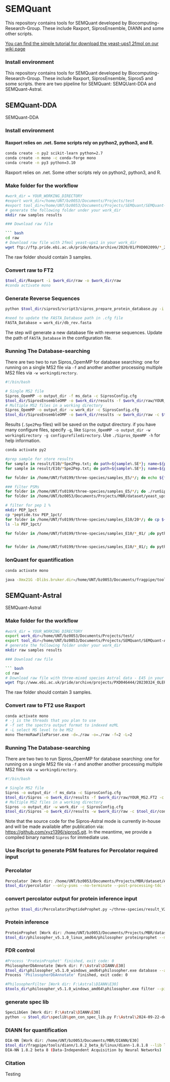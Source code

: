 # SEMQuant

This repository contains tools for SEMQuant developed by Biocomputing-Research-Group. These include Raxport, SiprosEnsemble, DIANN and some other scripts.

[You can find the simple tutorial for download the yeast-ups1 2fmol on our wiki page](https://github.com/xyz1396/SiprosToolKits-Sipros4/wiki/13C-labeled-E.-coli-SIP-proteomic-search-tutorial)

### Install environment

This repository contains tools for SEMQuant developed by Biocomputing-Research-Group. These include Raxport, SiprosEnsemble, Sipros5 and some scripts. there are two pipeline for SEMQuant: SEMQUant-DDA and SEMQuant-Astral.

## SEMQuant-DDA
SEMQuant-DDA 

### Install environment

#### Raxport relies on .net. Some scripts rely on python2, python3, and R.

``` bash
conda create -n py2 scikit-learn python=2.7
conda create -n mono -c conda-forge mono
conda create -n py3 python=3.10
```
Raxport relies on .net. Some other scripts rely on python2, python3, and R.

### Make folder for the workflow

```bash
#work_dir = YOUR_WORKING_DIRECTORY
#export work_dir=/home/UNT/bz0053/Documents/Projects/test
#export tool_dir=/home/UNT/bz0053/Documents/Projects/SEMQuant/SEMQuant-DDA
# generate the following folder under your work_dir 
mkdir raw samples results 

### Download raw file

``` bash
cd raw 
# Download raw file with 2fmol yeast-ups1 in your work_dir
wget ftp://ftp.pride.ebi.ac.uk/pride/data/archive/2020/01/PXD002099/*_2fmol*.raw
```
The raw folder should contain 3 samples.

### Convert raw to FT2

```bash
$tool_dir/Raxport -i $work_dir/raw -o $work_dir/raw
#conda activate mono
```
### Generate Reverse Sequences

``` bash
python $tool_dir/sipros5/script3/sipros_prepare_protein_database.py -i work_dir/YOUR_DB.fasta -o db_rev.fasta -c tool_dir/configs/SiprosConfig_yeast.cfg

#need to update the FASTA_Database path in .cfg file 
FASTA_Database = work_dir/db_rev.fasta
```
The step will generate a new database file with reverse sequences. Update the path of `FASTA_Database` in the configuration file.

### Running The Database-searching

There are two two to run Sipros_OpemMP for database searching: one for running on a single MS2 file via `-f` and another another processing multiple MS2 files via `-w workingdirectory`.


```bash
#!/bin/bash

# Single MS2 file
Sipros_OpemMP -o output_dir -f ms_data -c SiprosConfig.cfg
$tool_dir/SiprosEnsembleOMP -o $work_dir/results -f $work_dir/raw/YOUR_MS2.FT2 -c $tool_dir/configs/SiprosConfig.cfg
# Multiple MS2 files in a working directory
Sipros_OpemMP -o output_dir -w work_dir -c SiprosConfig.cfg
$tool_dir/SiprosEnsembleOMP -o $work_dir/results -w $work_dir/raw -c $tool_dir/configs/SiprosConfig.cfg
```

Results (`.Spe2Pep` files) will be saved on the output directory. if you have many configure files, specify `-g`, like `Sipros_OpemMP -o output_dir -w workingdirectory -g configurefiledirectory`. Use `./Sipros_OpemMP -h` for help information. 

```bash
conda activate py2

#prep sample for store results
for sample in result/E10/*Spe2Pep.txt; do path=${sample%.SE*}; name=${path#result/E10}; mkdir samples_E10/${name}; done
for sample in result/E10/*Spe2Pep.txt; do path=${sample%.SE*}; name=${path#result/E10/}; cp ${sample} samples_E5/${name}/${sample#result/E5/}; done

for folder in /home/UNT/fs0199/three-species/samples_E5/*/; do echo ${folder}; done

### filter PSMs
for folder in /home/UNT/fs0199/three-species/samples_E5/*/; do ./runSiprosFiltering.sh  -in ${folder} -c ../configs/SiprosConfig_yeast.cfg -o ${folder}; mv ${folder}/*.p*.txt ${folder}/peptide/;mv ${folder}/*.tab ${folder}/peptide/; done
for folder in /home/UNT/bz0053/Documents/Projects/MBR/dataset/yeast_ups/samples_2fmol/*/; do ./runSiprosFiltering.sh  -in ${folder} -c ../configs/SiprosConfig_yeast.cfg -o ${folder}; done

# filter for pep 1 %
mkdir PEP_1pct
cp *peptide.tsv PEP_1pct/
for folder in /home/UNT/fs0199/three-species/samples_E10/20*/; do cp ${folder}/*.SE.pep.txt ./PEP_1pct; done
ls -la PEP_1pct/

for folder in /home/UNT/fs0199/three-species/samples_E10/*_01/ ;do python /home/UNT/fs0199/sipros5-master/script3/sipros_ensemble_filtering.py -i ${folder} -c /home/UNT/fs0199/three-species/SiprosConfig.cfg -o ${folder}; done


for folder in /home/UNT/fs0199/three-species/samples_E10/*_01/; do python /home/UNT/fs0199/sipros5-master/script3/sipros_peptides_assembling.py  -c /home/UNT/fs0199/three-species/SiprosConfig.cfg -w ${folder}; donehttps://chatgpt.com/c/67d229a2-725c-8001-bd57-48f02bf9d8e6

```
### IonQuant for quantification

```bash
conda activate mono

java -Xmx21G -Dlibs.bruker.dir=/home/UNT/bz0053/Documents/fragpipe/tools/MSFragger-4.0/ext/bruker -Dlibs.thermo.dir=/home/UNT/bz0053/Documents/fragpipe/tools/MSFragger-4.0/ext/thermo -cp /home/UNT/bz0053/Documents/fragpipe/tools/jfreechart-1.5.3.jar:/home/UNT/bz0053/Documents/fragpipe/tools/batmass-io-1.30.0.jar:/home/UNT/bz0053/Documents/fragpipe/tools/IonQuant-1.10.12.jar ionquant.IonQuant --threads 23 --perform-ms1quant 1 --perform-isoquant 0 --isotol 20.0 --isolevel 2 --isotype tmt10 --ionmobility 0 --site-reports 1 --minexps 1 --mbr 1 --maxlfq 1 --requantify 1 --mztol 10 --imtol 0.05 --rttol 0.4 --mbrmincorr 0 --mbrrttol 1 --mbrimtol 0.05 --mbrtoprun 40 --ionfdr 0.01 --proteinfdr 0.01 --peptidefdr 0.01 --normalization 1 --minisotopes 2 --minscans 3 --writeindex 0 --tp 0 --minfreq 0 --minions 2 --locprob 0.75 --uniqueness 0 --multidir . --filelist /home/UNT/bz0053/Documents/Projects/MBR/dataset/Astral/fragpipe_MBR/E45/filelist_ionquant.txt --modlist /home/UNT/bz0053/Documents/Projects/MBR/dataset/Astral/fragpipe_MBR/E45/modmasses_ionquant.txt

```
## SEMQuant-Astral
SEMQuant-Astral

### Make folder for the workflow

```bash
#work_dir = YOUR_WORKING_DIRECTORY
export work_dir=/home/UNT/bz0053/Documents/Projects/test/
export tool_dir=/home/UNT/bz0053/Documents/Projects/SEMQuant/SEMQuant-Astral
# generate the following folder under your work_dir 
mkdir raw samples results 

### Download raw file

``` bash
cd raw 
# Download raw file with three-mixed species Astral data - E45 in your work_dir
wget ftp://www.ebi.ac.uk/pride/archive/projects/PXD046444/20230324_OLEP08_200ng_30min_E45H50Y5*.raw
```
The raw folder should contain 3 samples.

### Convert raw to FT2 use Raxport

```bash
conda activate mono
# -j is the threads that you plan to use
# -f set the spectra output format to indexed mzML
# -L select MS level to be MS2
mono ThermoRawFileParser.exe -d=./raw -o=./raw -f=2 -L=2 
```

### Running The Database-searching

There are two two to run Sipros_OpemMP for database searching: one for running on a single MS2 file via `-f` and another another processing multiple MS2 files via `-w workingdirectory`.

```bash
#!/bin/bash

# Single MS2 file
Sipros -o output_dir -f ms_data -c SiprosConfig.cfg
$tool_dir/Sipros -o $work_dir/results -f $work_dir/raw/YOUR_MS2.FT2 -c $tool_dir/configs/SiprosConfig.cfg
# Multiple MS2 files in a working directory
Sipros -o output_dir -w work_dir -c SiprosConfig.cfg
$tool_dir/Sipros -o $work_dir/results -w $work_dir/raw -c $tool_dir/configs/SiprosConfig.cfg
```

Note that the source code for the Sipros-Astral mode is currently in-house and will be made available after publication via: https://github.com/xyz1396/sipros5.git. In the meantime, we provide a compiled binary named ```Sipros``` for immediate use.


### Use Rscript to generate PSM features for Percolator required input

### Percolator
```bash
Percolator [Work dir: /home/UNT/bz0053/Documents/Projects/MBR/dataset/Astral/fragpipe_MBR/E45/2]
$tool_dir/percolator --only-psms --no-terminate --post-processing-tdc --num-threads 23 --results-psms 20230324_OLEP08_200ng_30min_E45H50Y5_180K_2Th3p5ms_02_percolator_target_psms.tsv --decoy-results-psms 20230324_OLEP08_200ng_30min_E45H50Y5_180K_2Th3p5ms_02_percolator_decoy_psms.tsv --protein-decoy-pattern rev_ 20230324_OLEP08_200ng_30min_E45H50Y5_180K_2Th3p5ms_02.pin

```

### convert percolator output for protein inference input
```bash
python $tool_dir/Percolator2PeptideProphet.py ~/three-species/result_V2/SE_percolator_DIANN/E20/01/20230324_OLEP08_200ng_30min_E20H50Y30_180K_2Th3p5ms_01.target.Spe2Pep.txt ~/three-species/result_V2/SE_percolator_DIANN/E20/01/20230324_OLEP08_200ng_30min_E20H50Y30_180K_2Th3p5ms_01.pin ~/three-species/result_V2/SE_percolator_DIANN/E20/01/ 20230324_OLEP08_200ng_30min_E20H50Y30_180K_2Th3p5ms_01
```

### Protein inference
```bash
ProteinProphet [Work dir: /home/UNT/bz0053/Documents/Projects/MBR/dataset/Astral/fragpipe_MBR/E45]
$tool_dir/philosopher_v5.1.0_linux_amd64/philosopher proteinprophet --maxppmdiff 2000000 --output combined $work_dir/E45/filelist_proteinprophet.txt
```
### FDR control
```bash
#Process 'ProteinProphet' finished, exit code: 0
PhilosopherDbAnnotate [Work dir: F:\Astral\DIANN\E30]
$tool_dir\philosopher_v5.1.0_windows_amd64\philosopher.exe database --annotate F:\Astral\2024-09-22-decoys-mix_HYE.fasta.fas --prefix rev_
Process 'PhilosopherDbAnnotate' finished, exit code: 0

#PhilosopherFilter [Work dir: F:\Astral\DIANN\E30]
$tools_dir\philosopher_v5.1.0_windows_amd64\philosopher.exe filter --picked --prot 0.01 --minPepLen 8 --tag rev_ --pepxml F:\Astral\DIANN\E30 --protxml F:\Astral\DIANN\E30\combined.prot.xml --razor

```

### generate spec lib
```bash
SpecLibGen [Work dir: F:\Astral\DIANN\E30]
python -u $tool_dir\speclib\gen_con_spec_lib.py F:\Astral\2024-09-22-decoys-mix_HYE.fasta.fas F:\Astral\DIANN\E30 unused F:\Astral\DIANN\E30 True unused use_easypqp noiRT;noIM 16 "--unimod $tool_dir/unimod_old.xml --max_delta_unimod 0.02 --max_delta_ppm 15.0 --fragment_types [\'b\',\'y\',]" "--rt_lowess_fraction 0.0" delete_intermediate_files $work_dir\E45\filelist_speclibgen.txt

```

### DIANN for quantification
```bash
DIA-NN [Work dir: /home/UNT/bz0053/Documents/MBR/DIANN/E30]
$tool_dir/fragpipe/tools/diann/1.8.2_beta_8/linux/diann-1.8.1.8 --lib library.tsv --threads 15 --verbose 1 --out diann-output/report.tsv --qvalue 0.01 --matrix-qvalue 0.01 --matrices --no-prot-inf --smart-profiling --no-quant-files --peak-center --no-ifs-removal --report-lib-info --cfg $work_dir/E45/filelist_diann.txt--
DIA-NN 1.8.2 beta 8 (Data-Independent Acquisition by Neural Networks)
```

### Citation

Testing
